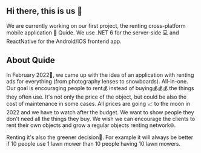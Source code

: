 
## Hi there, this is us 👋



We are currently working on our first project, the renting cross-platform mobile application 📱 Quide. We use .NET 6 for the server-side 💻 and ReactNative for the Android/iOS frontend app. 

## About Quide
In February 2022📅, we came up with the idea of an application with renting ads for everything (from photography lenses to snowboards). All-in-one. Our goal is encouraging people to rent💰 instead of buying💰💰💰 the things they often use. It's not only the price of the object, but could be also the cost of maintenance in some cases. All prices are going 📈 to the moon in 2022 and we have to watch after the budget.
We want to show people they don't need all the things they buy. We wish we can encourage the clients to rent their own objects and grow a regular objects renting network🌐. 

Renting it's also the greener decision🌳. For example it will always be better if 10 people use 1 lawn mower than 10 people having 10 lawn mowers.
